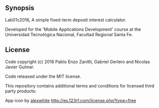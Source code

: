 ## Synopsis

Lab01c2016, A simple fixed-term deposit interest calculator.

Developed for the 'Mobile Applications Development' course at the Universidad
Tecnológica Nacional, Facultad Regional Santa Fe.

## License

Code copyright (c) 2016 Pablo Enzo Zanitti, Gabriel Gerlero and Nicolas Javier Guimar.

Code released under the MIT license.

This repository contains additional terms and conditions for licensed third party products:

App icon by [alexwhite](http://es.123rf.com/profile_alexwhite) http://es.123rf.com/license.php?type=free